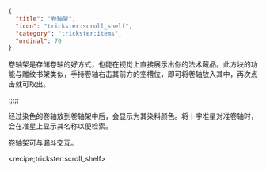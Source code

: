```json
{
  "title": "卷轴架",
  "icon": "trickster:scroll_shelf",
  "category": "trickster:items",
  "ordinal": 70
}
```

卷轴架是存储卷轴的好方式，也能在视觉上直接展示出你的法术藏品。此方块的功能与雕纹书架类似，手持卷轴右击其前方的空槽位，即可将卷轴放入其中，再次点击就可取出。

;;;;;

经过染色的卷轴放到卷轴架中后，会显示为其染料颜色。将十字准星对准卷轴时，会在准星上显示其名称以便检索。


卷轴架可与漏斗交互。

<recipe;trickster:scroll_shelf>
